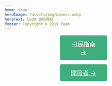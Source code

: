 ```yaml
---
home: true
heroImage: /assets/img/banner.webp
heroText: CSUR 文档导航
footer: Copyright © 2019 Team
---
```


<p align="center"><a href="/tw/docs/guide/" class="nav-link action-button" style="width:150px; display:inline-block; font-size:1.2rem; color:#fff; background-color:#3eaf7c; padding: .8rem 1.6rem; border-radius:4px; transition: background-color .1s ease; box-sizing:border-box; border-buttom: 1px soild #389d70;">刁民指南 →</a></p>
<p align="center"><a href="/tw/docs/dev/" class="nav-link action-button" style="width:150px; display:inline-block; font-size:1.2rem; color:#fff; background-color:#3eaf7c; padding: .8rem 1.6rem; border-radius:4px; transition: background-color .1s ease; box-sizing:border-box; border-buttom: 1px soild #389d70;">開發者 →</a></p>

<!-- <div class="footer">
    <p align="center">Copyright © 2019 amamIya</p>
</div>
-->
